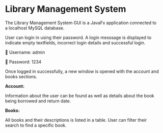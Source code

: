 # Library Management System

The Library Management System GUI is a JavaFx application connected to a localhost MySQL database.

User can login in using their password.
A login messsage is displayed to indicate empty textfields, incorrect login details and successful login.

🎅 Username: admin

🔐 Password: 1234

Once logged in successfully, a new window is opened with the account and books sections.

__Account:__

Information about the user can be found as well as details about the book being borrowed and return date.

__Books:__ 

All books and their descriptions is listed in a table. User can filter their search to find a specific book.

